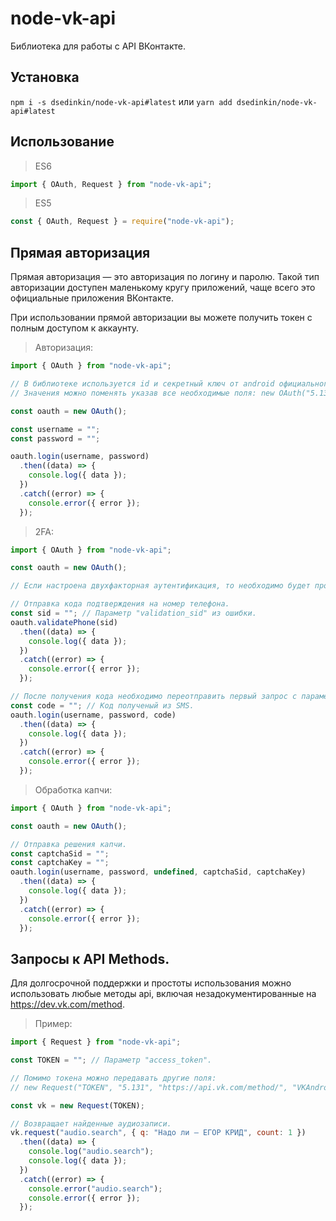 # node-vk-api

Библиотека для работы с API ВКонтакте.

## Установка

`npm i -s dsedinkin/node-vk-api#latest` или `yarn add dsedinkin/node-vk-api#latest`

## Использование

> ES6

```js
import { OAuth, Request } from "node-vk-api";
```

> ES5

```js
const { OAuth, Request } = require("node-vk-api");
```

## Прямая авторизация
Прямая авторизация — это авторизация по логину и паролю. Такой тип авторизации доступен маленькому кругу приложений, чаще всего это официальные приложения ВКонтакте.

При использовании прямой авторизации вы можете получить токен с полным доступом к аккаунту.

> Авторизация:
```js
import { OAuth } from "node-vk-api";

// В библиотеке используется id и секретный ключ от android официального клиента VK с получением всех прав. 
// Значения можно поменять указав все необходимые поля: new OAuth("5.131", "https://api.vk.com/method/", "all", "2274003", "hHbZxrka2uZ6jB1inYsH");

const oauth = new OAuth();

const username = "";
const password = "";

oauth.login(username, password)
  .then((data) => {
    console.log({ data });
  })
  .catch((error) => {
    console.error({ error });
  });
```

> 2FA:
```js
import { OAuth } from "node-vk-api";

const oauth = new OAuth();

// Если настроена двухфакторная аутентификация, то необходимо будет пройти еще одну проверку.

// Отправка кода подтверждения на номер телефона.
const sid = ""; // Параметр "validation_sid" из ошибки.
oauth.validatePhone(sid)
  .then((data) => {
    console.log({ data });
  })
  .catch((error) => {
    console.error({ error });
  });

// После получения кода необходимо переотправить первый запрос с параметром "code".
const code = ""; // Код полученый из SMS.
oauth.login(username, password, code)
  .then((data) => {
    console.log({ data });
  })
  .catch((error) => {
    console.error({ error });
  });
```

> Обработка капчи:
```js
import { OAuth } from "node-vk-api";

const oauth = new OAuth();

// Отправка решения капчи.
const captchaSid = "";
const captchaKey = "";
oauth.login(username, password, undefined, captchaSid, captchaKey)
  .then((data) => {
    console.log({ data });
  })
  .catch((error) => {
    console.error({ error });
  });
```

## Запросы к API Methods.
Для долгосрочной поддержки и простоты использования можно использовать любые методы api, включая незадокументированные на https://dev.vk.com/method.

> Пример:
```js
import { Request } from "node-vk-api";

const TOKEN = ""; // Параметр "access_token".

// Помимо токена можно передавать другие поля: 
// new Request("TOKEN", "5.131", "https://api.vk.com/method/", "VKAndroidApp/8.17-15401 (Android 7.1.2; SDK 25; armeabi-v7a; google G011A; zh; 1280x720)");

const vk = new Request(TOKEN);

// Возвращает найденные аудиозаписи.
vk.request("audio.search", { q: "Надо ли — ЕГОР КРИД", count: 1 })
  .then((data) => {
    console.log("audio.search");
    console.log({ data });
  })
  .catch((error) => {
    console.error("audio.search");
    console.error({ error });
  });
```
